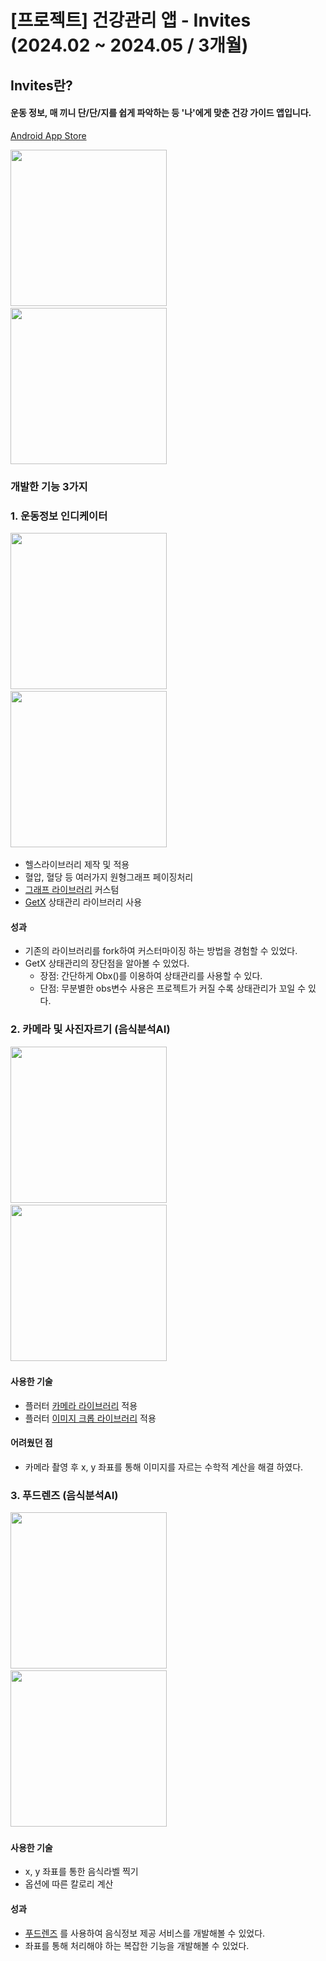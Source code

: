 # [프로젝트] 건강관리 앱 - Invites (2024.02 ~ 2024.05 / 3개월)

## **Invites란?**

#### 운동 정보, 매 끼니 단/단/지를 쉽게 파악하는 등 '나'에게 맞춘 건강 가이드 앱입니다.

[Android App Store](https://play.google.com/store/apps/details?id=kr.co.hconnect.healthon.gena&hl=ko)

<img src="1.webp" width=250/>&nbsp;
<img src="unnamed.webp" width=250/>

### 개발한 기능 3가지

### 1. 운동정보 인디케이터
<img src="KakaoTalk_Photo_2024-08-10-15-55-58 003.jpeg" width=250/>&nbsp;
<img src="KakaoTalk_Photo_2024-08-10-15-55-59 006.jpeg" width=250/>&nbsp;
- 헬스라이브러리 제작 및 적용
- 혈압, 혈당 등 여러가지 원형그래프 페이징처리
- [그래프 라이브러리](https://github.com/Sorbh/kdGaugeViewFlutter) 커스텀
- [GetX](https://pub.dev/packages/get) 상태관리 라이브러리 사용


#### 성과
- 기존의 라이브러리를 fork하여 커스터마이징 하는 방법을 경험할 수 있었다.
- GetX 상태관리의 장단점을 알아볼 수 있었다.
  - 장점: 간단하게 Obx()를 이용하여 상태관리를 사용할 수 있다.
  - 단점: 무분별한 obs변수 사용은 프로젝트가 커질 수록 상태관리가 꼬일 수 있다.


### 2. 카메라 및 사진자르기 (음식분석AI)
<img src="KakaoTalk_Photo_2024-08-10-15-55-59 004.jpeg" width=250/>&nbsp;
<img src="KakaoTalk_Photo_2024-08-10-15-55-59 005.jpeg" width=250/>&nbsp;

#### 사용한 기술
- 플러터 [카메라 라이브러리](https://pub.dev/packages/camera) 적용
- 플러터 [이미지 크롭 라이브러리](https://pub.dev/packages/image_picker) 적용

#### 어려웠던 점
- 카메라 촬영 후 x, y 좌표를 통해 이미지를 자르는 수학적 계산을 해결 하였다.

### 3. 푸드렌즈 (음식분석AI)
<img src="KakaoTalk_Photo_2024-08-10-15-55-59 008.jpeg" width=250/>&nbsp;
<img src="KakaoTalk_Photo_2024-08-10-15-55-59 007.jpeg" width=250/>&nbsp;

#### 사용한 기술
- x, y 좌표를 통한 음식라벨 찍기
- 옵션에 따른 칼로리 계산

#### 성과
- [푸드렌즈](https://www.doinglab.com/home) 를 사용하여 음식정보 제공 서비스를 개발해볼 수 있었다.
- 좌표를 통해 처리해야 하는 복잡한 기능을 개발해볼 수 있었다.
